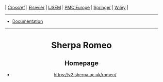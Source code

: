 | [Crossref](CrossRef.md)
| [Elsevier](Elsevier.md)
| [IJSEM](IJSEM.md)
| [PMC Europe](EPMC.md)
| [Springer](Springer.md)
| [Wiley](Wiley.md)
|

---

* [Documentation](#documentation)

---

<header/>

# Sherpa Romeo

## Homepage

* https://v2.sherpa.ac.uk/romeo/
